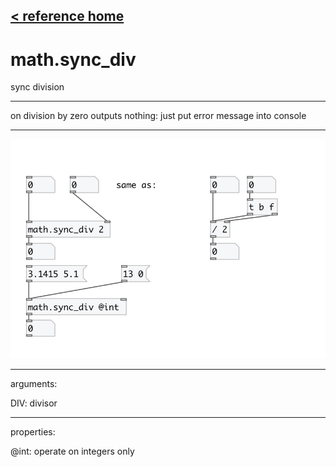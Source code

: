 [< reference home](index.html)
---

# math.sync_div


sync division

---

on division by zero outputs nothing: just put error message into console
<br>


---


![example](examples/math.sync_div-example.jpg)

---
arguments:

DIV: divisor<br>

---
properties:

@int: operate on integers only<br>

